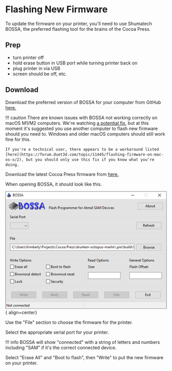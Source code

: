# Flashing New Firmware

To update the firmware on your printer, you'll need to use Shumatech BOSSA, the preferred flashing tool for the brains of the Cocoa Press.

## Prep

<!-- TODO Add printer hardware button -->

- turn printer off
- hold erase button in USB port while turning printer back on
- plug printer in via USB
- screen should be off, etc.

## Download

Download the preferred version of BOSSA for your computer from GitHub [here.](https://github.com/shumatech/BOSSA/releases)

!!! caution
    There are known issues with BOSSA not working correctly on macOS M1/M2 computers.  We're watching [a potential fix](https://github.com/shumatech/BOSSA/issues/76), but at this moment it's suggested you use another computer to flash new firmware should you need to.  Windows and older macOS computers should still work fine for this.

    If you're a technical user, there appears to be a workaround listed [here](https://forum.duet3d.com/topic/11445/flashing-firmware-on-mac-os-x/2), but you should only use this fix if you know what you're doing.

Download the latest Cocoa Press firmware from [here.](#) <!-- TODO ADD FIRMWARE LINK -->

When opening BOSSA, it should look like this.  

![](../img/flashing_firmware/bossa_1.png){ align=center}

Use the "File" section to choose the firmware for the printer.  

Select the appropriate serial port for your printer.  

!!! info
    BOSSA will show "connected" with a string of letters and numbers including "SAM" if it's the correct connected device.  

Select "Erase All" and "Boot to flash", then "Write" to put the new firmware on your printer.

<!-- TODO: Check BOSSA.js tool that Marcio is working on!? : https://github.com/drunken-octopus/drunken-octopus-downloader/tree/main>